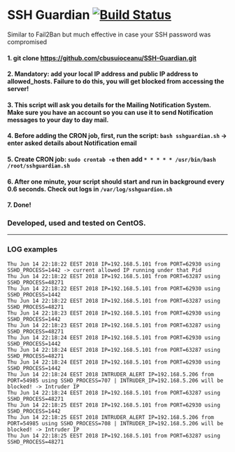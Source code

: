 # SSH Guardian [![Build Status](https://travis-ci.org/cbusuioceanu/SSH-Guardian.svg?branch=master)](https://travis-ci.org/cbusuioceanu/SSH-Guardian)
Similar to Fail2Ban but much effective in case your SSH password was compromised

#### 1. git clone https://github.com/cbusuioceanu/SSH-Guardian.git
#### 2. Mandatory: add your local IP address and public IP address to allowed_hosts. Failure to do this, you will get blocked from accessing the server!
#### 3. This script will ask you details for the Mailing Notification System. Make sure you have an account so you can use it to send Notification messages to your day to day mail.
#### 4. Before adding the CRON job, first, run the script: ```bash sshguardian.sh``` -> enter asked details about Notification email
#### 5. Create CRON job: ```sudo crontab -e``` then add ```* * * * * /usr/bin/bash /root/sshguardian.sh```
#### 6. After one minute, your script should start and run in background every 0.6 seconds. Check out logs in ```/var/log/sshguardion.sh```
#### 7. Done!

### Developed, used and tested on CentOS.
----
### LOG examples

```
Thu Jun 14 22:18:22 EEST 2018 IP=192.168.5.101 from PORT=62930 using SSHD_PROCESS=1442 -> current allowed IP running under that Pid
Thu Jun 14 22:18:22 EEST 2018 IP=192.168.5.101 from PORT=63287 using SSHD_PROCESS=48271
Thu Jun 14 22:18:22 EEST 2018 IP=192.168.5.101 from PORT=62930 using SSHD_PROCESS=1442
Thu Jun 14 22:18:22 EEST 2018 IP=192.168.5.101 from PORT=63287 using SSHD_PROCESS=48271
Thu Jun 14 22:18:23 EEST 2018 IP=192.168.5.101 from PORT=62930 using SSHD_PROCESS=1442
Thu Jun 14 22:18:23 EEST 2018 IP=192.168.5.101 from PORT=63287 using SSHD_PROCESS=48271
Thu Jun 14 22:18:24 EEST 2018 IP=192.168.5.101 from PORT=62930 using SSHD_PROCESS=1442
Thu Jun 14 22:18:24 EEST 2018 IP=192.168.5.101 from PORT=63287 using SSHD_PROCESS=48271
Thu Jun 14 22:18:24 EEST 2018 IP=192.168.5.101 from PORT=62930 using SSHD_PROCESS=1442
Thu Jun 14 22:18:24 EEST 2018 INTRUDER_ALERT IP=192.168.5.206 from PORT=54985 using SSHD_PROCESS=707 | INTRUDER_IP=192.168.5.206 will be blocked! -> Intruder IP
Thu Jun 14 22:18:24 EEST 2018 IP=192.168.5.101 from PORT=63287 using SSHD_PROCESS=48271
Thu Jun 14 22:18:25 EEST 2018 IP=192.168.5.101 from PORT=62930 using SSHD_PROCESS=1442
Thu Jun 14 22:18:25 EEST 2018 INTRUDER_ALERT IP=192.168.5.206 from PORT=54985 using SSHD_PROCESS=708 | INTRUDER_IP=192.168.5.206 will be blocked! -> Intruder IP
Thu Jun 14 22:18:25 EEST 2018 IP=192.168.5.101 from PORT=63287 using SSHD_PROCESS=48271
```
